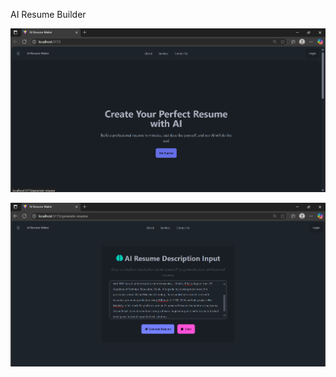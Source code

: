 AI Resume Builder

![App Screenshot](https://github.com/sam2611/Resume-Maker/blob/main/Screenshot%202025-07-25%20184245.png?raw=true)

![App Screenshot](https://github.com/sam2611/Resume-Maker/blob/main/Screenshot%202025-07-25%20184319.png?raw=true)




